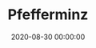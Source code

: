 ---
_schema: default
title: Pfefferminz
link: https://www.geocaching.com/geocache/GC8X0CF
owner: Gilwell1
date: 2020-08-30 00:00:00
log_type: Note
display_coords: N 41° 27.228' W 074° 29.071'
latitude: '41.4538'
longitude: '-74.484516'
first_stage: false
bogus: true
zhanna_log: >-
  Rich in NEPA and I solved the puzzle and the solution checker gave us the
  green light (apparently you’ve fixed it since August 14th). I doubt we’ll be
  visiting that area anytime soon, but we’ll put it on our list and if we have
  the opportunity we’ll stop and search for the cache. Thanks for a fun puzzle\!
rich_log:
post_id: 12504
---